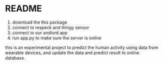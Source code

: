 README
==========================================
1. download the this package
2. connect to respeck and thingy sensor
3. connect to our andiord app
4. run app.py to make sure the server is online

this is an experimental project to predict the human activity using data from wearable devices, and update the data and predict result to online database.


